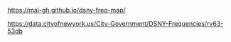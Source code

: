https://mai-gh.github.io/dsny-freq-map/

https://data.cityofnewyork.us/City-Government/DSNY-Frequencies/rv63-53db
